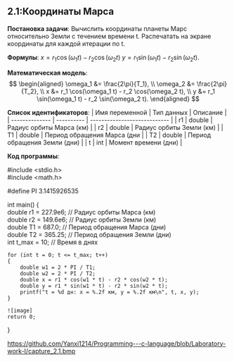 ## 2.1:Координаты Марса

**Постановка задачи**:
Вычислить координаты планеты Марс относительно Земли с течением времени t. 
Распечатать на экране координаты для каждой итерации по t. 

**Формулы**:
$x = r_1 \cos(\omega_1 t) - r_2 \cos(\omega_2 t)$
$y = r_1 \sin(\omega_1 t) - r_2 \sin(\omega_2 t)$.  

**Математическая модель**:
$$  
\begin{aligned}  
\omega_1 &= \frac{2\pi}{T_1}, \\  
\omega_2 &= \frac{2\pi}{T_2}, \\  
x &= r_1 \cos(\omega_1 t) - r_2 \cos(\omega_2 t), \\  
y &= r_1 \sin(\omega_1 t) - r_2 \sin(\omega_2 t).  
\end{aligned}  
$$  

**Список идентификаторов**:
| Имя переменной | Тип данных	| Описание                     |
| -------------- | ---------- | ---------------------------- |
| r1             | double     | Радиус орбиты Марса (км)     |
| r2             | double     | Радиус орбиты Земли (км)     |
| T1             | double     | Период обращения Марса (дни  |
| T2             | double     | Период обращения Земли (дни) |
| t              | int        | Момент времени (дни)         |


**Код программы**:

#include <stdio.h>  
#include <math.h>  

#define PI 3.1415926535  

int main() 
{  
    double r1 = 227.9e6;  // Радиус орбиты Марса (км)  
    double r2 = 149.6e6; // Радиус орбиты Земли (км)  
    double T1 = 687.0;   // Период обращения Марса (дни)  
    double T2 = 365.25;  // Период обращения Земли (дни)  
    int t_max = 10;      // Время в днях  

    for (int t = 0; t <= t_max; t++) 
    {  
        double w1 = 2 * PI / T1;  
        double w2 = 2 * PI / T2;  
        double x = r1 * cos(w1 * t) - r2 * cos(w2 * t);  
        double y = r1 * sin(w1 * t) - r2 * sin(w2 * t);  
        printf("t = %d дн: x = %.2f км, y = %.2f км\n", t, x, y);  
    }  

    ![image]
    return 0;  
}  

https://github.com/Yanxi1214/Programming---c-language/blob/Laboratory-work-I/capture_2.1.bmp

